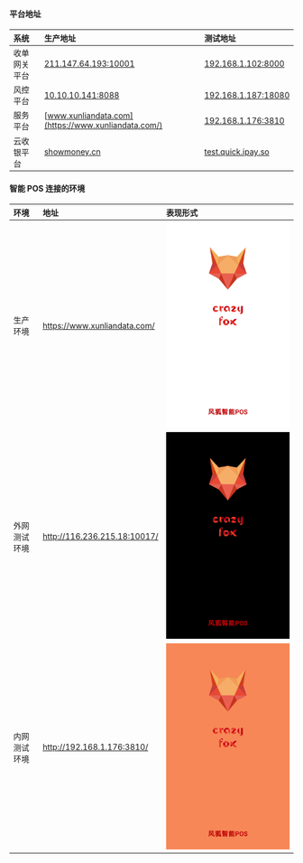 #### 平台地址

系统|生产地址|测试地址
:--|:--|:--
收单网关平台|[211.147.64.193:10001](http://211.147.64.193:10001/switch)|[192.168.1.102:8000](http://192.168.1.102:8000/switch)
风控平台|[10.10.10.141:8088](http://10.10.10.141:8088/)|[192.168.1.187:18080](http://192.168.1.187:18080/)
服务平台|[www.xunliandata.com](https://www.xunliandata.com/)|[192.168.1.176:3810](http://192.168.1.176:3810/)
云收银平台|[showmoney.cn](https://showmoney.cn)|[test.quick.ipay.so](http://test.quick.ipay.so/)


#### 智能 POS 连接的环境

| 环境 | 地址 | 表现形式 |
|:--|:--|:--|
| 生产环境 | https://www.xunliandata.com/ | ![](../img/address_3.png)|
| 外网测试环境 | http://116.236.215.18:10017/ | ![](../img/address_2.png) |
| 内网测试环境 | http://192.168.1.176:3810/ | ![](../img/address_1.png) |

